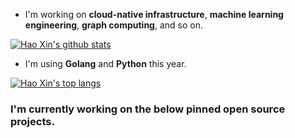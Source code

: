 
- I'm working on __cloud-native infrastructure__,
  __machine learning engineering__,
  __graph computing__,
  and so on.

[![Hao Xin's github stats](https://github-readme-stats.vercel.app/api?username=haoxins&theme=merko)](https://github.com/haoxins/haoxins.github.io)

- I'm using __Golang__ and __Python__ this year.

[![Hao Xin's top langs](https://github-readme-stats.vercel.app/api/top-langs/?username=haoxins&layout=compact&theme=merko)](https://github.com/haoxins/haoxins.github.io)

### I'm currently working on the below pinned open source projects.
